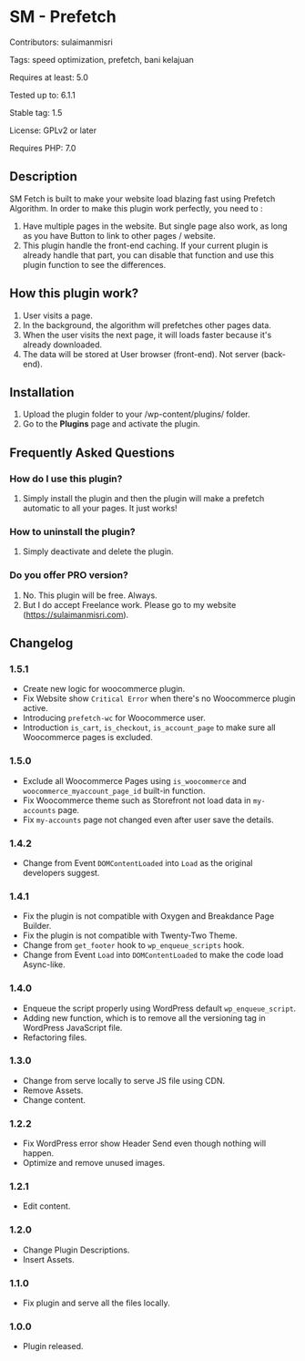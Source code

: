 # SM - Prefetch

Contributors: sulaimanmisri

Tags: speed optimization, prefetch, bani kelajuan

Requires at least: 5.0

Tested up to: 6.1.1

Stable tag: 1.5

License: GPLv2 or later

Requires PHP: 7.0

## Description

SM Fetch is built to make your website load blazing fast using Prefetch Algorithm. In order to make this plugin work perfectly, you need to :

1. Have multiple pages in the website. But single page also work, as long as you have Button to link to other pages / website.
2. This plugin handle the front-end caching. If your current plugin is already handle that part, you can disable that function and use this plugin function to see the differences.

<!-- ## Do not install if you're : -->

## How this plugin work?

1. User visits a page.
2. In the background, the algorithm will prefetches other pages data.
3. When the user visits the next page, it will loads faster because it's already downloaded.
4. The data will be stored at User browser (front-end). Not server (back-end).

## Installation

1. Upload the plugin folder to your /wp-content/plugins/ folder.
2. Go to the **Plugins** page and activate the plugin.

## Frequently Asked Questions

### How do I use this plugin?

1. Simply install the plugin and then the plugin will make a prefetch automatic to all your pages. It just works!

### How to uninstall the plugin?

1. Simply deactivate and delete the plugin.

### Do you offer PRO version?

1. No. This plugin will be free. Always.
2. But I do accept Freelance work. Please go to my website (https://sulaimanmisri.com).

## Changelog

### 1.5.1

- Create new logic for woocommerce plugin.
- Fix Website show `Critical Error` when there's no Woocommerce plugin active.
- Introducing `prefetch-wc` for Woocommerce user.
- Introduction `is_cart`, `is_checkout`, `is_account_page` to make sure all Woocommerce pages is excluded.

### 1.5.0

- Exclude all Woocommerce Pages using `is_woocommerce` and `woocommerce_myaccount_page_id` built-in function.
- Fix Woocommerce theme such as Storefront not load data in `my-accounts` page.
- Fix `my-accounts` page not changed even after user save the details.

### 1.4.2

- Change from Event `DOMContentLoaded` into `Load` as the original developers suggest.

### 1.4.1

- Fix the plugin is not compatible with Oxygen and Breakdance Page Builder.
- Fix the plugin is not compatible with Twenty-Two Theme.
- Change from `get_footer` hook to `wp_enqueue_scripts` hook.
- Change from Event `Load` into `DOMContentLoaded` to make the code load Async-like.

### 1.4.0

- Enqueue the script properly using WordPress default `wp_enqueue_script`.
- Adding new function, which is to remove all the versioning tag in WordPress JavaScript file.
- Refactoring files.

### 1.3.0

- Change from serve locally to serve JS file using CDN.
- Remove Assets.
- Change content.

### 1.2.2

- Fix WordPress error show Header Send even though nothing will happen.
- Optimize and remove unused images.

### 1.2.1

- Edit content.

### 1.2.0

- Change Plugin Descriptions.
- Insert Assets.

### 1.1.0

- Fix plugin and serve all the files locally.

### 1.0.0

- Plugin released.
